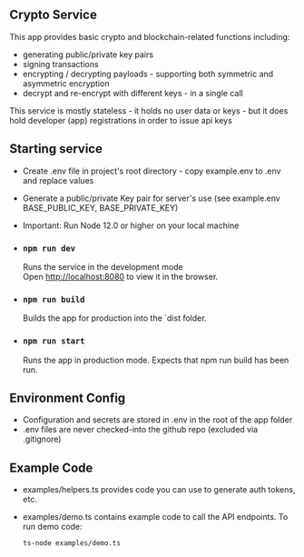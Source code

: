 
## Crypto Service

This app provides basic crypto and blockchain-related functions including:

* generating public/private key pairs
* signing transactions
* encrypting / decrypting payloads - supporting both symmetric and asymmetric encryption
* decrypt and re-encrypt with different keys - in a single call

This service is mostly stateless - it holds no user data or keys - but it does hold developer (app) registrations in order to issue api keys
## Starting service

- Create .env file in project's root directory - copy example.env to .env and replace values
- Generate a public/private Key pair for server's use (see example.env BASE_PUBLIC_KEY, BASE_PRIVATE_KEY)
- Important: Run Node 12.0 or higher on your local machine

- ### `npm run dev`

  Runs the service in the development mode<br>
Open [http://localhost:8080](http://localhost:8080) to view it in the browser.

- ### `npm run build`
  Builds the app for production into the `dist folder.<br>
- ### `npm run start`

  Runs the app in production mode. Expects that npm run build has been run.<br>

## Environment Config
* Configuration and secrets are stored in .env in the root of the app folder
* .env files are never checked-into the github repo (excluded via .gitignore)

## Example Code
- examples/helpers.ts provides code you can use to generate auth tokens, etc.
- examples/demo.ts contains example code to call the API endpoints.
  To run demo code: 
  
  ```ts-node examples/demo.ts```

